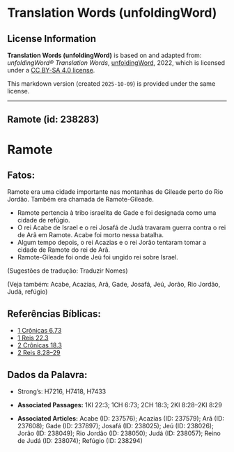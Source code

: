 # Translation Words (unfoldingWord)

## License Information

**Translation Words (unfoldingWord)** is based on and adapted from: _unfoldingWord® Translation Words_, [unfoldingWord](https://unfoldingword.org/utw), 2022, which is licensed under a [CC BY-SA 4.0 license](https://creativecommons.org/licenses/by-sa/4.0/legalcode.en).

This markdown version (created `2025-10-09`) is provided under the same license.



--------------------------------

## Ramote (id: 238283)

Ramote
======

Fatos:
------

Ramote era uma cidade importante nas montanhas de Gileade perto do Rio Jordão. Também era chamada de Ramote\-Gileade.

* Ramote pertencia à tribo israelita de Gade e foi designada como uma cidade de refúgio.
* O rei Acabe de Israel e o rei Josafá de Judá travaram guerra contra o rei de Arã em Ramote. Acabe foi morto nessa batalha.
* Algum tempo depois, o rei Acazias e o rei Jorão tentaram tomar a cidade de Ramote do rei de Arã.
* Ramote\-Gileade foi onde Jeú foi ungido rei sobre Israel.

(Sugestões de tradução: Traduzir Nomes)

(Veja também: Acabe, Acazias, Arã, Gade, Josafá, Jeú, Jorão, Rio Jordão, Judá, refúgio)

Referências Bíblicas:
---------------------

* [1 Crônicas 6\.73](https://ref.ly/1Chr6:73)
* [1 Reis 22\.3](https://ref.ly/1Kgs22:3)
* [2 Crônicas 18\.3](https://ref.ly/2Chr18:3)
* [2 Reis 8\.28–29](https://ref.ly/2Kgs8:28-2Kgs8:29)

Dados da Palavra:
-----------------

* Strong’s: H7216, H7418, H7433

* **Associated Passages:** 1KI 22:3; 1CH 6:73; 2CH 18:3; 2KI 8:28–2KI 8:29
* **Associated Articles:** Acabe (ID: 237576); Acazias (ID: 237579); Arã (ID: 237608); Gade (ID: 237897); Josafá (ID: 238025); Jeú (ID: 238026); Jorão (ID: 238049); Rio Jordão (ID: 238050); Judá (ID: 238057); Reino de Judá (ID: 238074); Refúgio (ID: 238294)

